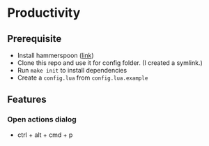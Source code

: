 # Productivity

## Prerequisite
+ Install hammerspoon ([link](https://www.hammerspoon.org/))
+ Clone this repo and use it for config folder. (I created a symlink.)
+ Run `make init` to install dependencies
+ Create a `config.lua` from `config.lua.example`

## Features

### Open actions dialog
+ ctrl + alt + cmd + p
